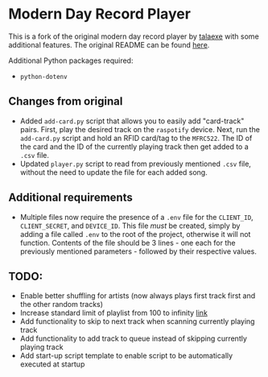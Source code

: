 # Modern Day Record Player

This is a fork of the original modern day record player by [talaexe](https://github.com/talaexe) with some additional features. The original README can be found [here](https://github.com/talaexe/Spotify-RFID-Record-Player/blob/main/README.md).

Additional Python packages required:
- `python-dotenv`

## Changes from original

- Added `add-card.py` script that allows you to easily add "card-track" pairs. First, play the desired track on the `raspotify` device. Next, run the `add-card.py` script and hold an RFID card/tag to the `MFRC522`. The ID of the card and the ID of the currently playing track then get added to a `.csv` file.
- Updated `player.py` script to read from previously mentioned `.csv` file, without the need to update the file for each added song.

## Additional requirements

- Multiple files now require the presence of a `.env` file for the `CLIENT_ID`, `CLIENT_SECRET`, and `DEVICE_ID`. This file *must* be created, simply by adding a file called `.env` to the root of the project, otherwise it will not function. Contents of the file should be 3 lines - one each for the previously mentioned parameters - followed by their respective values.

## TODO:

- Enable better shuffling for artists (now always plays first track first and the other random tracks)
- Increase standard limit of playlist from 100 to infinity [link](https://stackoverflow.com/questions/39086287/spotipy-how-to-read-more-than-100-tracks-from-a-playlist?rq=1)
- Add functionality to skip to next track when scanning currently playing track
- Add functionality to add track to queue instead of skipping currently playing track
- Add start-up script template to enable script to be automatically executed at startup
